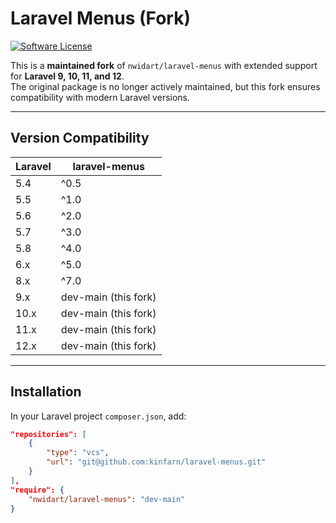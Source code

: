 # Laravel Menus (Fork)

[![Software License](https://img.shields.io/badge/license-MIT-brightgreen.svg?style=flat-square)](LICENSE.md)

This is a **maintained fork** of `nwidart/laravel-menus` with extended support for **Laravel 9, 10, 11, and 12**.  
The original package is no longer actively maintained, but this fork ensures compatibility with modern Laravel versions.

---

## Version Compatibility

| **Laravel** | **laravel-menus** |
|-------------|--------------------|
| 5.4         | ^0.5               |
| 5.5         | ^1.0               |
| 5.6         | ^2.0               |
| 5.7         | ^3.0               |
| 5.8         | ^4.0               |
| 6.x         | ^5.0               |
| 8.x         | ^7.0               |
| 9.x         | dev-main (this fork) |
| 10.x        | dev-main (this fork) |
| 11.x        | dev-main (this fork) |
| 12.x        | dev-main (this fork) |

---

## Installation

In your Laravel project `composer.json`, add:

```json
"repositories": [
    {
        "type": "vcs",
        "url": "git@github.com:kinfarn/laravel-menus.git"
    }
],
"require": {
    "nwidart/laravel-menus": "dev-main"
}
